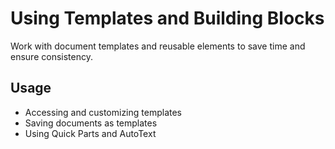 # Using Templates and Building Blocks

Work with document templates and reusable elements to save time and ensure consistency.

## Usage
- Accessing and customizing templates
- Saving documents as templates
- Using Quick Parts and AutoText